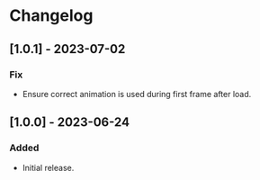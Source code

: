 # Changelog

## [1.0.1] - 2023-07-02

### Fix

- Ensure correct animation is used during first frame after load.

## [1.0.0] - 2023-06-24

### Added

- Initial release.
